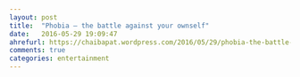 ```yaml
---
layout: post
title:  "Phobia – the battle against your ownself"
date:   2016-05-29 19:09:47
ahrefurl: https://chaibapat.wordpress.com/2016/05/29/phobia-the-battle-against-your-ownself/
comments: true
categories: entertainment
---
```

